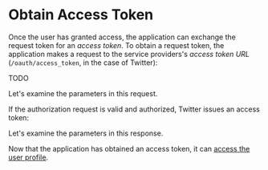 # Obtain Access Token

Once the user has granted access, the application can exchange the request token
for an _access token_.  To obtain a request token, the application makes
a request to the service providers's _access token URL_ (`/oauth/access_token`,
in the case of Twitter):

TODO

Let's examine the parameters in this request.


If the authorization request is valid and authorized, Twitter issues an access
token:

Let's examine the parameters in this response.

Now that the application has obtained an access token, it can [access the user
profile](../profile/).
